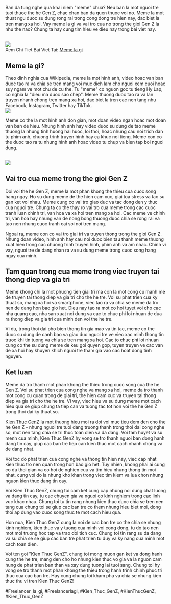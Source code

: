 <p>Ban da tung nghe qua khai niem "meme" chua? Neu ban la mot nguoi tre tuoi thuoc the he Gen Z, chac chan ban da quen thuoc voi no. Meme la mot thuat ngu duoc su dung rong rai trong cong dong tre hien nay, dac biet la tren mang xa hoi. Vay meme la gi va vai tro cua no trong the gioi Gen Z la nhu the nao? Chung ta hay cung tim hieu ve dieu nay trong bai viet nay.</p><br><img src="https://kienthucgenz.com/wp-content/uploads/2025/03/meme-la-gi-kham-pha-the-gioi-thu-vi-cua-meme-67d13c79688b8.jpg"></br>
Xem Chi Tiet Bai Viet Tai: <a href="https://kienthucgenz.com/meme-la-gi/">Meme la gi</a><h2>Meme la gi?</h2><p>Theo dinh nghia cua Wikipedia, meme la mot hinh anh, video hoac van ban duoc tao ra va chia se tren mang voi muc dich lam cho nguoi xem cuoi hoac suy ngam ve mot chu de cu the. Tu "meme" co nguon goc tu tieng Hy Lap, co nghia la "dieu ma duoc sao chep". Meme thuong duoc tao ra va lan truyen nhanh chong tren mang xa hoi, dac biet la tren cac nen tang nhu Facebook, Instagram, Twitter hay TikTok.<br><img src="https://kienthucgenz.com/wp-content/uploads/2025/03/Logo-kienthucgenz.com_.png"></br><p>Meme co the la mot hinh anh don gian, mot doan video ngan hoac mot doan van ban de hieu. Nhung hinh anh hay video duoc su dung de tao meme thuong la nhung tinh huong hai huoc, loi thoi, hoac nhung cau noi trich dan tu phim anh, chuong trinh truyen hinh hay ca khuc noi tieng. Meme con co the duoc tao ra tu nhung hinh anh hoac video tu chup va bien tap boi nguoi dung.</p><br><img src="https://kienthucgenz.com/wp-content/uploads/2025/03/viral-la-gi-kham-pha-su-lan-truyen-manh-me-trong-thoi-dai-so-67d144e681b93.jpg"></br><h2>Vai tro cua meme trong the gioi Gen Z</h2><p>Doi voi the he Gen Z, meme la mot phan khong the thieu cua cuoc song hang ngay. Ho su dung meme de the hien cam xuc, giai toa stress va tao su gan ket voi nhau. Meme cung co vai tro giao duc va tac dong den y thuc cua nguoi tre. Chung ta co the thay ro vai tro cua meme trong cac cuoc tranh luan chinh tri, van hoa va xa hoi tren mang xa hoi. Cac meme ve chinh tri, van hoa hay nhung van de nong bong thuong duoc chia se rong rai va tao nen nhung cuoc tranh cai soi noi tren mang.<p>Ngoai ra, meme con co vai tro giai tri va truyen thong trong the gioi Gen Z. Nhung doan video, hinh anh hay cau noi duoc bien tau thanh meme thuong xuat hien trong cac chuong trinh truyen hinh, phim anh va am nhac. Chinh vi vay, nguoi tre de dang nhan ra va su dung meme trong cuoc song hang ngay cua minh.</p><h2>Tam quan trong cua meme trong viec truyen tai thong diep va gia tri</h2><p>Meme khong chi la mot phuong tien giai tri ma con la mot cong cu manh me de truyen tai thong diep va gia tri cho the he tre. Voi su phat trien cua ky thuat so, mang xa hoi va smartphone, viec tao ra va chia se meme da tro nen de dang hon bao gio het. Dieu nay tao ra mot co hoi tuyet voi cho cac nha quang cao, nha san xuat noi dung va cac to chuc phi loi nhuan de dua ra thong diep va gia tri cua minh den voi the he tre.<p>Vi du, trong thoi dai pho bien thong tin gia mao va tin tac, meme co the duoc su dung de canh bao va giao duc nguoi tre ve viec xac minh thong tin truoc khi tin tuong va chia se tren mang xa hoi. Cac to chuc phi loi nhuan cung co the su dung meme de keu goi quyen gop, tuyen truyen ve cac van de xa hoi hay khuyen khich nguoi tre tham gia vao cac hoat dong tinh nguyen.</p><h2>Ket luan</h2><p>Meme da tro thanh mot phan khong the thieu trong cuoc song cua the he Gen Z. Voi su phat trien cua cong nghe va mang xa hoi, meme da tro thanh mot cong cu quan trong de giai tri, the hien cam xuc va truyen tai thong diep va gia tri cho the he tre. Vi vay, viec hieu va su dung meme mot cach hieu qua se giup chung ta tiep can va tuong tac tot hon voi the he Gen Z trong thoi dai ky thuat so.</p><p><a href="https://kienthucgenz.com/">Kien Thuc GenZ</a> la mot thuong hieu moi ra doi voi muc tieu dem den cho the he Gen Z - nhung nguoi tre tuoi dang truong thanh trong thoi dai cong nghe so, mot nen tang chia se tri thuc toan dien va da dang. Voi tam huyet va su menh cua minh, Kien Thuc GenZ hy vong se tro thanh nguoi ban dong hanh dang tin cay, giup cac ban tre tiep can kien thuc mot cach nhanh chong va de dang nhat.

Voi toc do phat trien cua cong nghe va thong tin hien nay, viec cap nhat kien thuc tro nen quan trong hon bao gio het. Tuy nhien, khong phai ai cung co du thoi gian va co hoi de nghien cuu va tim hieu nhung thong tin moi nhat, cung voi do la nhung kho khan trong viec tim kiem va lua chon nhung nguon kien thuc dang tin cay.

Voi Kien Thuc GenZ, chung toi cam ket cung cap nhung noi dung chat luong va dang tin cay, tu cac chuyen gia va nguoi co kinh nghiem trong cac linh vuc khac nhau. Chung toi tu tin rang nhung kien thuc duoc chia se tren nen tang cua chung toi se giup cac ban tre co them nhung hieu biet moi, dong thoi ap dung vao cuoc song thuc te mot cach hieu qua.

Hon nua, Kien Thuc GenZ cung la noi de cac ban tre co the chia se nhung kinh nghiem, kien thuc va y tuong cua minh voi cong dong, tu do tao nen mot moi truong hoc tap va trao doi tich cuc. Chung toi tin rang su da dang va su chia se se giup cac ban tre phat trien tu duy va ky nang cua minh mot cach toan dien.

Voi ten goi "Kien Thuc GenZ", chung toi mong muon gan ket va dong hanh cung the he tre, mang den cho ho nhung kien thuc vo gia va la nguon cam hung de phat trien ban than va xay dung tuong lai tuoi sang. Chung toi hy vong se tro thanh mot phan khong the thieu trong hanh trinh chinh phuc tri thuc cua cac ban tre. Hay cung chung toi kham pha va chia se nhung kien thuc thu vi tren Kien Thuc GenZ!</p>
#Freelancer_la_gi, #Freelancerlagi, #Kien_Thuc_GenZ, #KienThucGenZ, #Kien_Thuc_GenZ
